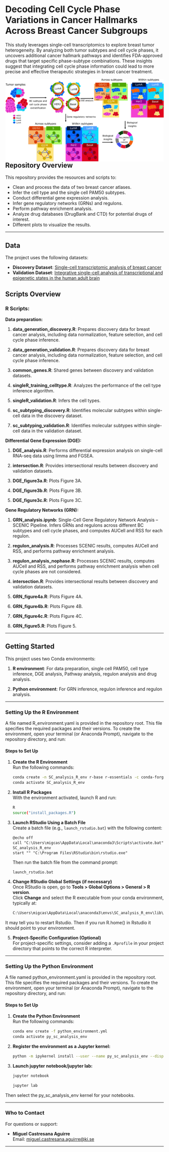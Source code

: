 
# Decoding Cell Cycle Phase Variations in Cancer Hallmarks Across Breast Cancer Subgroups

This study leverages single-cell transcriptomics to explore breast tumor heterogeneity. By analyzing both tumor subtypes and cell cycle phases, it uncovers additional cancer hallmark pathways and identifies FDA-approved drugs that target specific phase-subtype combinations. These insights suggest that integrating cell cycle phase information could lead to more precise and effective therapeutic strategies in breast cancer treatment.


<p align="center">
  <img src="Figure1.png"
  alt="drawing" 
  style="float: right;"
  />
</p>

## Repository Overview

This repository provides the resources and scripts to:

- Clean and process the data of two breast cancer atlases.
- Infer the cell type and the single cell PAM50 subtypes.
- Conduct differential gene expression analysis.
- Infer gene regulatory networks (GRNs) and regulons.
- Perform pathway enrichment analysis.
- Analyze drug databases (DrugBank and CTD) for potential drugs of interest.
- Different plots to visualize the results.

---

## Data

The project uses the following datasets:

- **Discovery Dataset**: [Single-cell transcriptomic analysis of breast cancer](https://www.nature.com/articles/s41588-021-00911-1)
- **Validation Dataset**: [Integrative single-cell analysis of transcriptional and epigenetic states in the human adult brain](https://pubmed.ncbi.nlm.nih.gov/33950524/)

## Scripts Overview

### R Scripts:

**Data preparation:**

1. **data_generation_discovery.R**: Prepares discovery data for breast cancer analysis, including data normalization, feature selection, and cell cycle phase inference.

2. **data_generation_validation.R**: Prepares discovery data for breast cancer analysis, including data normalization, feature selection, and cell cycle phase inference.

3. **common_genes.R**: Shared genes between discovery and validation datasets.

4. **singleR_training_celltype.R**: Analyzes the performance of the cell type inference algorithm.

5. **singleR_validation.R**: Infers the cell types.

6. **sc_subtyping_discovery.R**: Identifies molecular subtypes within single-cell data in the discovery dataset.

7. **sc_subtyping_validation.R**: Identifies molecular subtypes within single-cell data in the validation dataset.

**Differential Gene Expression (DGE):**

1. **DGE_analysis.R**: Performs differential expression analysis on single-cell RNA-seq data using limma and FGSEA.

2. **intersection.R**: Provides intersectional results between discovery and validation datasets.

3. **DGE_figure3a.R**: Plots Figure 3A.

4. **DGE_figure3b.R**: Plots Figure 3B.

5. **DGE_figure3c.R**: Plots Figure 3C.

**Gene Regulatory Networks (GRN):**

1. **GRN_analysis.ipynb**: Single-Cell Gene Regulatory Network Analysis – SCENIC Pipeline. Infers GRNs and regulons across different BC subtypes and cell cycle phases, and computes AUCell and RSS for each regulon.

2. **regulon_analysis.R**: Processes SCENIC results, computes AUCell and RSS, and performs pathway enrichment analysis.

3. **regulon_analysis_nophase.R**: Processes SCENIC results, computes AUCell and RSS, and performs pathway enrichment analysis when cell cycle phases are not considered.

4. **intersection.R**: Provides intersectional results between discovery and validation datasets.

5. **GRN_figure4a.R**: Plots Figure 4A.

6. **GRN_figure4b.R**: Plots Figure 4B.

7. **GRN_figure4c.R**: Plots Figure 4C.

8. **GRN_figure5.R**: Plots Figure 5.


---

## Getting Started

This project uses two Conda environments:

1. **R environment**: For data preparation, single cell PAM50, cell type inference, DGE analysis, Pathway analysis, regulon analysis and drug analysis.

2. **Python environment**: For GRN inference, regulon inference and regulon analysis.


---

### Setting Up the R Environment

A file named R_environment.yaml is provided in the repository root. This file specifies the required packages and their versions. To create the environment, open your terminal (or Anaconda Prompt), navigate to the repository directory, and run:

#### Steps to Set Up

1. **Create the R Environment**  
   Run the following commands:
   ```bash
   conda create -n SC_analysis_R_env r-base r-essentials -c conda-forge
   conda activate SC_analysis_R_env
   ```

2. **Install R Packages**  
   With the environment activated, launch R and run:
   ```bash
   R
   source("install_packages.R")
   ```

3. **Launch RStudio Using a Batch File**  
   Create a batch file (e.g., `launch_rstudio.bat`) with the following content:
   ```batch
   @echo off
   call "C:\Users\migcas\AppData\Local\anaconda3\Scripts\activate.bat" SC_analysis_R_env
   start "" "C:\Program Files\RStudio\bin\rstudio.exe"
   ```
   Then run the batch file from the command prompt:
   ```batch
   launch_rstudio.bat
   ```

4. **Change RStudio Global Settings (if necessary)**  
   Once RStudio is open, go to **Tools > Global Options > General > R version**.  
   Click **Change** and select the R executable from your conda environment, typically at:
   ```bash
   C:\Users\migcas\AppData\Local\anaconda3\envs\SC_analysis_R_env\lib\R\bin\R.exe
   ```

It may tell you to restart Rstudio. Then if you run R.home() in Rstudio it should point to your environment.

5. **Project-Specific Configuration (Optional)**  
   For project-specific settings, consider adding a `.Rprofile` in your project directory that points to the correct R interpreter.

---

### Setting Up the Python Environment

A file named python_environment.yaml is provided in the repository root. This file specifies the required packages and their versions. To create the environment, open your terminal (or Anaconda Prompt), navigate to the repository directory, and run:

#### Steps to Set Up

1. **Create the Python Environment**  
   Run the following commands:
   ```bash
   conda env create -f python_environment.yml
   conda activate py_sc_analysis_env
   ```

2. **Register the environment as a Jupyter kernel:**  
 
   ```bash
   python -m ipykernel install --user --name py_sc_analysis_env --display-name "py_sc_analysis_env"
   ```
3. **Launch jupyter notebook/jupyter lab:**  
 
   ```bash
   jupyter notebook
   ```
   ```bash
   jupyter lab
   ```
Then select the py_sc_analysis_env kernel for your notebooks.

---

### Who to Contact

For questions or support:
- **Miguel Castresana Aguirre**  
  Email: [miguel.castresana.aguirre@ki.se](mailto:miguel.castresana.aguirre@ki.se)

---

